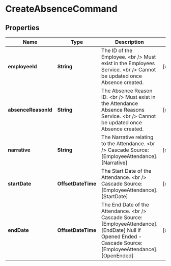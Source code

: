 

# CreateAbsenceCommand


## Properties

| Name | Type | Description | Notes |
|------------ | ------------- | ------------- | -------------|
|**employeeId** | **String** | The ID of the Employee. &lt;br /&gt;  Must exist in the Employees Service. &lt;br /&gt;  Cannot be updated once Absence created. |  [optional] |
|**absenceReasonId** | **String** | The Absence Reason ID. &lt;br /&gt;  Must exist in the Attendance Absence Reasons Service. &lt;br /&gt;  Cannot be updated once Absence created. |  [optional] |
|**narrative** | **String** | The Narrative relating to the Attendance. &lt;br /&gt;  Cascade Source: [EmployeeAttendance].[Narrative] |  [optional] |
|**startDate** | **OffsetDateTime** | The Start Date of the Attendance. &lt;br /&gt;  Cascade Source: [EmployeeAttendance].[StartDate] |  [optional] |
|**endDate** | **OffsetDateTime** | The End Date of the Attendance. &lt;br /&gt;  Cascade Source: [EmployeeAttendance].[EndDate]  Null if Opened Ended - Cascade Source: [EmployeeAttendance].[OpenEnded] |  [optional] |



